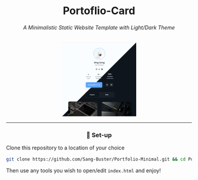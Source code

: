 <div align="center">

<h1>Portoflio-Card</h1>

<h6>A Minimalistic Static Website Template with Light/Dark Theme</h6>

<a href="https://portfolio-minimal-sang-buster.vercel.app/" _target="blank">
<img src="README.assets/Web_Preview.png" alt="Web_Preview" width=40%/>
</a>

---

<h3>🚀 Set-up</h3>

</div>

Clone this repository to a location of your choice

```bash
git clone https://github.com/Sang-Buster/Portfolio-Minimal.git && cd Portfolio-Minimal && cd src
```
Then use any tools you wish to open/edit `index.html` and enjoy!

